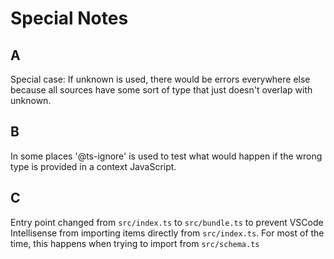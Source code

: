 # Special Notes

## A
Special case: If unknown is used, there would be errors everywhere else because all sources have some sort of type that just doesn't overlap with unknown.

## B
In some places '@ts-ignore' is used to test what would happen if the wrong type is provided in a context JavaScript.

## C
Entry point changed from `src/index.ts` to `src/bundle.ts` to prevent VSCode Intellisense from importing items directly from `src/index.ts`. For most of the time, this happens when trying to import from `src/schema.ts`
